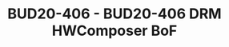 ---
categories:
- BUD20
image:
  featured: 'true'
  path: https://static.linaro.org/connect/bud20/images/BUD20-406.png
session_id: BUD20-406
session_speakers:
- speaker_bio: AOSP devboard and Kernel developer
  speaker_company: Linaro
  speaker_image: http://avatars.sched.co/3/30/517344/avatar.jpg.320x320px.jpg?b7b
  speaker_name: John Stultz
  speaker_position: Kernel Developer / AOSP devboards
  speaker_role: attendee, speaker
session_track: Android
tag: session
tags: Android
title: BUD20-406 - BUD20-406 DRM HWComposer BoF
---